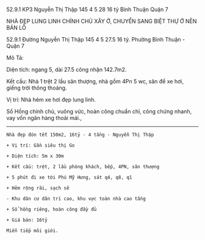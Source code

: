 52.9.1 KP3 Nguyễn Thị Thập 145 4 5 28 16 tỷ Bình Thuận Quận 7 


NHÀ ĐẸP LUNG LINH CHÍNH CHỦ XÂY Ở, CHUYỂN SANG BIỆT THỰ Ở NÊN BÁN LỖ


52.9.1 Đường Nguyễn Thị Thập 145 4 5 27.5 16 tỷ. Phường Bình Thuận - Quận 7

Mô Tả:

Diện tích: ngang 5, dài 27.5 công nhận 142.7m2. 

Kết cấu: Nhà 1 trệt 2 lầu sân thượng, nhà gồm 4Pn 5 wc, sân để xe hơi, giếng trời thông thoáng.

Vị trí: Nhà hẻm xe hơi đẹp lung linh.

Sổ Hồng chính chủ, vuông vức, hoàn công chuẩn chỉ, công chứng nhanh, vay vốn ngân hàng thoải mái.,

*****************************************************************************

```
Nhà đẹp đón tết 150m2, 16tỷ - 4 tầng - Nguyễn Thị Thập
```

```
+ Vị trí: Gần siêu thị Go

+ Diện tích: 5m x 30m 

+ Kết cấu: trệt, 2 lầu phòng khách, bếp, 4PN, sân thượng

+ 5 phút đi xe tới Phú Mỹ Hưng, sát q4, q8, q1

+ Hẻm rộng rãi, sạch sẽ

- Khu dân cư dân trí cao, khu vực toàn nhà cao tầng

+ Sổ hồng riêng, hoàn công đầy đủ

+ Giá bán: 16tỷ

Miễn tiếp môi giới.
```